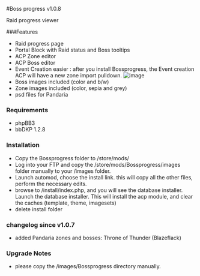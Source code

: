 #Boss progress v1.0.8

Raid progress viewer


###Features
*	Raid progress page
*	Portal Block with Raid status and Boss tooltips
*	ACP Zone editor
*	ACP Boss editor
*	Event Creation easier : after you install Bossprogress, the Event creation ACP will have a new zone import pulldown. 
		![image](http://i.imgur.com/uQ9NY.png)
*	Boss images included (color and b/w)
*	Zone images included (color, sepia and grey)
*	psd files for Pandaria

### Requirements
*	phpBB3
*	bbDKP 1.2.8

### Installation
* 	Copy the Bossprogress folder to /store/mods/
* 	Log into your FTP and copy the /store/mods/Bossprogress/images folder manually to your /images folder.
* 	Launch automod, choose the install link. this will copy all the other files, perform the necessary edits. 
* 	browse to /install/index.php, and you will see the database installer. Launch the database installer.  This will install the acp module, and clear the caches (template, theme, imagesets)
* 	delete install folder


### changelog since v1.0.7
*	added Pandaria zones and bosses: Throne of Thunder (Blazeflack)


### Upgrade Notes
*	please copy the /images/Bossprogress directory manually. 



